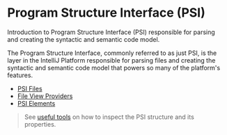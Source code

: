 # Program Structure Interface (PSI)

<!-- Copyright 2000-2022 JetBrains s.r.o. and contributors. Use of this source code is governed by the Apache 2.0 license. -->

<link-summary>Introduction to Program Structure Interface (PSI) responsible for parsing and creating the syntactic and semantic code model.</link-summary>

The Program Structure Interface, commonly referred to as just PSI, is the layer in the IntelliJ Platform responsible for parsing files and creating the syntactic and semantic code model that powers so many of the platform's features.

* [PSI Files](psi_files.md)
* [File View Providers](file_view_providers.md)
* [PSI Elements](psi_elements.md)

> See [useful tools](explore_api.md#31-use-internal-mode-and-psiviewer) on how to inspect the PSI structure and its properties.
